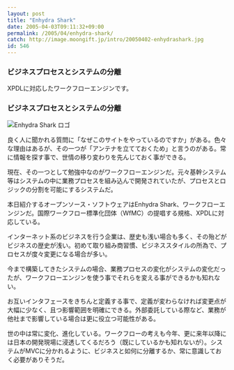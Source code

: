 ```yaml
---
layout: post
title: "Enhydra Shark"
date: 2005-04-03T09:11:32+09:00
permalink: /2005/04/enhydra-shark/
catch: http://image.moongift.jp/intro/20050402-enhydrashark.jpg
id: 546
---
```

### ビジネスプロセスとシステムの分離
  
XPDLに対応したワークフローエンジンです。  
<!--more-->  

### ビジネスプロセスとシステムの分離
  

![Enhydra Shark ロゴ](http://image.moongift.jp/intro/20050402-enhydrashark.jpg "Enhydra Shark ロゴ")

  

良く人に聞かれる質問に「なぜこのサイトをやっているのですか」がある。色々な理由はあるが、その一つが「アンテナを立てておくため」と言うのがある。常に情報を探す事で、世情の移り変わりを先んじておく事ができる。

  

現在、その一つとして勉強中なのがワークフローエンジンだ。元々基幹システム等はシステムの中に業務プロセスを組み込んで開発されていたが、プロセスとロジックの分割を可能にするシステムだ。

  

本日紹介するオープンソース・ソフトウェアはEnhydra Shark、ワークフローエンジンだ。国際ワークフロー標準化団体（WfMC）の提唱する規格、XPDLに対応している。

  

インターネット系のビジネスを行う企業は、歴史も浅い場合も多く、その殆どがビジネスの歴史が浅い。初めて取り組み商習慣、ビジネススタイルの所為で、プロセスが度々変更になる場合が多い。

  

今まで構築してきたシステムの場合、業務プロセスの変化がシステムの変化だったが、ワークフローエンジンを使う事でそれらを変える事ができるかも知れない。

  

お互いインタフェースをきちんと定義する事で、定義が変わらなければ変更点が大幅に少なく、且つ影響範囲を明確にできる。外部委託している際など、業務が他社まで影響している場合は更に役立つ可能性がある。

  

世の中は常に変化、進化している。ワークフローの考えも今年、更に来年以降には日本の開発現場に浸透してくるだろう（既にしているかも知れないが）。システムがMVCに分かれるように、ビジネスと如何に分離するか、常に意識しておく必要がありそうだ。

